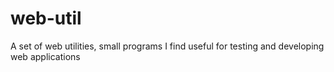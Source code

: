 # web-util
A set of web utilities, small programs I find useful for testing and developing web applications
